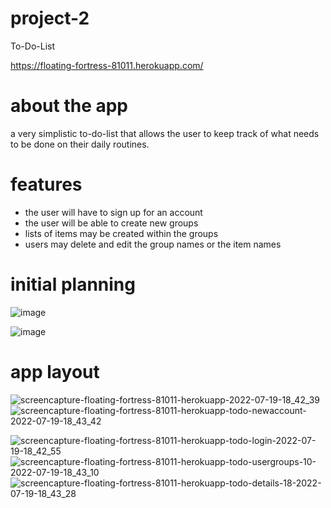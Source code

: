 # project-2
To-Do-List

https://floating-fortress-81011.herokuapp.com/

# about the app
a very simplistic to-do-list that allows the user to keep track of what needs to be done on their daily routines.

# features
- the user will have to sign up for an account 
- the user will be able to create new groups 
- lists of items may be created within the groups
- users may delete and edit the group names or the item names

# initial planning
![image](https://media.git.generalassemb.ly/user/42808/files/6a6af71d-79b0-458e-96a9-124ec619dd55)

![image](https://media.git.generalassemb.ly/user/42808/files/3fae55a2-c34c-4134-836b-61547de6d1d4)

# app layout
![screencapture-floating-fortress-81011-herokuapp-2022-07-19-18_42_39](https://media.git.generalassemb.ly/user/42808/files/1c118f82-2b40-40e0-a7a5-07c406e283a7)
![screencapture-floating-fortress-81011-herokuapp-todo-newaccount-2022-07-19-18_43_42](https://media.git.generalassemb.ly/user/42808/files/ec94e280-5f01-4539-a272-ebf42236ae23)

![screencapture-floating-fortress-81011-herokuapp-todo-login-2022-07-19-18_42_55](https://media.git.generalassemb.ly/user/42808/files/f7c12f43-3116-4411-8d40-dfef17247c05)
![screencapture-floating-fortress-81011-herokuapp-todo-usergroups-10-2022-07-19-18_43_10](https://media.git.generalassemb.ly/user/42808/files/4974cf26-9a2b-4015-bea4-41ea98e32173)
![screencapture-floating-fortress-81011-herokuapp-todo-details-18-2022-07-19-18_43_28](https://media.git.generalassemb.ly/user/42808/files/e87fcd8a-f546-4e71-a287-8bd63538d4f7)



